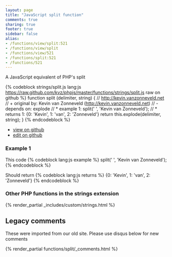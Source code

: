 ```yaml
---
layout: page
title: "JavaScript split function"
comments: true
sharing: true
footer: true
sidebar: false
alias:
- /functions/view/split:521
- /functions/view/split
- /functions/view/521
- /functions/split:521
- /functions/521
---
```

<!-- Generated by Rakefile:build -->
A JavaScript equivalent of PHP's split

{% codeblock strings/split.js lang:js https://raw.github.com/kvz/phpjs/master/functions/strings/split.js raw on github %}
function split (delimiter, string) {
  // http://kevin.vanzonneveld.net
  // +   original by: Kevin van Zonneveld (http://kevin.vanzonneveld.net)
  // -    depends on: explode
  // *     example 1: split(' ', 'Kevin van Zonneveld');
  // *     returns 1: {0: 'Kevin', 1: 'van', 2: 'Zonneveld'}
  return this.explode(delimiter, string);
}
{% endcodeblock %}

 - [view on github](https://github.com/kvz/phpjs/blob/master/functions/strings/split.js)
 - [edit on github](https://github.com/kvz/phpjs/edit/master/functions/strings/split.js)

### Example 1
This code
{% codeblock lang:js example %}
split(' ', 'Kevin van Zonneveld');
{% endcodeblock %}

Should return
{% codeblock lang:js returns %}
{0: 'Kevin', 1: 'van', 2: 'Zonneveld'}
{% endcodeblock %}


### Other PHP functions in the strings extension
{% render_partial _includes/custom/strings.html %}
## Legacy comments
These were imported from our old site. Please use disqus below for new comments
<div style="overflow-y: scroll; max-height: 500px;">
{% render_partial functions/split/_comments.html %}
</div>
